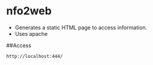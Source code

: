 nfo2web
==============

* Generates a static HTML page to access information.
* Uses apache

##Access

	http://localhost:444/

